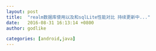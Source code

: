 ```yaml
---
layout: post
title:  "realm数据库使用以及和sqlLite性能对比 持续更新中..."
date:   2016-08-31 16:13:14 +0800
author: godlike

categories: [android,java]
---
```


